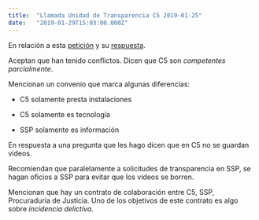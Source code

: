 ```yaml
---
title:  "Llamada Unidad de Transparencia C5 2019-01-25"
date:   "2019-01-29T15:03:00.000Z"
---
```


En relación a esta
[petición](/assets/foia/0303100005419/0303100005419-acuse.pdf) y su
[respuesta](/assets/foia/0303100005419/0303100005419-reply01.pdf).

Aceptan que han tenido conflictos. Dicen que C5 son *competentes parcialmente*.

Mencionan un convenio que marca algunas diferencias:

  - C5 solamente presta instalaciones

  - C5 solamente es tecnología

  - SSP solamente es información

En respuesta a una pregunta que les hago dicen que en C5 no se guardan
videos.

Recomiendan que paralelamente a solicitudes de transparencia en SSP, se
hagan oficios a SSP para evitar que los videos se borren.

Mencionan que hay un contrato de colaboración entre C5, SSP,
Procuraduría de Justicia. Uno de los objetivos de este contrato es algo
sobre *incidencia delictiva*.
